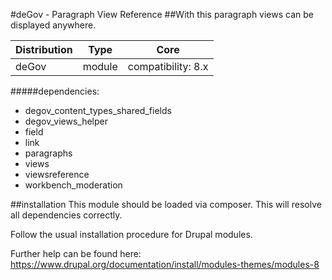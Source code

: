 #deGov - Paragraph View Reference
##With this paragraph views can be displayed anywhere.

Distribution | Type | Core
--- | --- | ---
deGov | module |  compatibility: 8.x

#####dependencies:
  - degov_content_types_shared_fields
  - degov_views_helper
  - field
  - link
  - paragraphs
  - views
  - viewsreference
  - workbench_moderation

##installation
This module should be loaded via composer. This will resolve all dependencies correctly.

Follow the usual installation procedure for Drupal modules.

Further help can be found here:
https://www.drupal.org/documentation/install/modules-themes/modules-8
